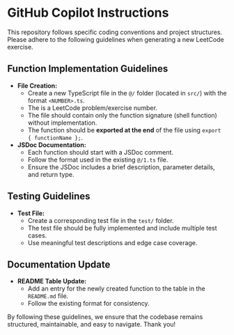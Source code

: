 # GitHub Copilot Instructions

This repository follows specific coding conventions and project structures. Please adhere to the following guidelines when generating a new LeetCode exercise.

## Function Implementation Guidelines

- **File Creation:**
  - Create a new TypeScript file in the `@/` folder (located in `src/`) with the format `<NUMBER>.ts`.
  - The <NUMBER> is a LeetCode problem/exercise number.
  - The file should contain only the function signature (shell function) without implementation.
  - The function should be **exported at the end** of the file using `export { functionName };`.
- **JSDoc Documentation:**
  - Each function should start with a JSDoc comment.
  - Follow the format used in the existing `@/1.ts` file.
  - Ensure the JSDoc includes a brief description, parameter details, and return type.

## Testing Guidelines

- **Test File:**
  - Create a corresponding test file in the `test/` folder.
  - The test file should be fully implemented and include multiple test cases.
  - Use meaningful test descriptions and edge case coverage.

## Documentation Update

- **README Table Update:**
  - Add an entry for the newly created function to the table in the `README.md` file.
  - Follow the existing format for consistency.

By following these guidelines, we ensure that the codebase remains structured, maintainable, and easy to navigate. Thank you!
